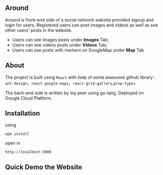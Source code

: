 ## Around
Around is front-end side of a social network website provided signup and login for users.
Registered users can post images and videos as well as see other users' posts in the website.

- Users can see images posts under **Images** Tab;
- Users can see videos posts under **Videos** Tab;
- Users can see posts with markers on GoogleMap under **Map** Tab

## About
The project is built using `React` 
with help of some awesome github library : 
`ant-design`，`react-google-maps`，`react-grid-gallery`,`prop-types`

The back-end side is written by my peer using go-lang.
Deployed on Google Cloud Platform. 

## Installation
using 
```
npm install
```
open in
```
http://localhost:3000
```

## Quick Demo the Website

